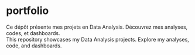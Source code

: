 # portfolio
Ce dépôt présente mes projets en Data Analysis. Découvrez mes analyses, codes, et dashboards.\
This repository showcases my Data Analysis projects. Explore my analyses, code, and dashboards.
